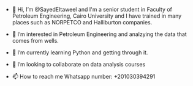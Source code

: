 - 👋 Hi, I’m @SayedEltaweel and I'm a senior student in Faculty of Petroleum Engineering, Cairo University
     and I have trained in many places such as NORPETCO and Halliburton companies.

- 👀 I’m interested in Petroleum Engineering and analzying the data that comes from wells.
- 🌱 I’m currently learning Python and getting through it.
- 💞️ I’m looking to collaborate on data analysis courses
- 📫 How to reach me Whatsapp number: +201030394291

<!---
SayedEltaweel/SayedEltaweel is a ✨ special ✨ repository because its `README.md` (this file) appears on your GitHub profile.
You can click the Preview link to take a look at your changes.
--->
